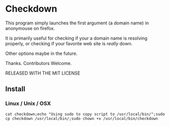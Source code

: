 # Checkdown

This program simply launches the first argument (a domain name) in anonymouse on firefox. 

It is primarily useful for checking if your a domain name is resolving properly, or checking if your favorite web site is *really* down. 

Other options maybe in the future.

Thanks. Contributors Welcome.

RELEASED WITH THE MIT LICENSE

## Install

### Linux / Unix / OSX

```shell
cat checkdown;echo "Using sudo to copy script to /usr/local/bin/";sudo cp checkdown /usr/local/bin/;sudo chown +x /usr/local/bin/checkdown
```
